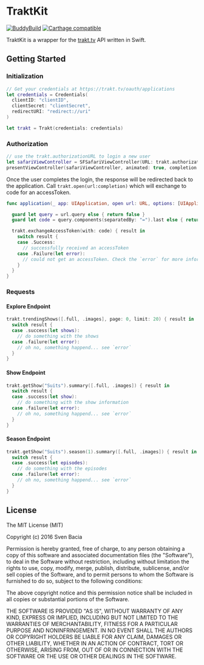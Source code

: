 # TraktKit
[![BuddyBuild](https://dashboard.buddybuild.com/api/statusImage?appID=590dc7db251aa100011dc2ae&branch=master&build=latest)](https://dashboard.buddybuild.com/apps/590dc7db251aa100011dc2ae/build/latest?branch=master)
[![Carthage compatible](https://img.shields.io/badge/Carthage-compatible-4BC51D.svg?style=flat)](https://github.com/Carthage/Carthage)

TraktKit is a wrapper for the [trakt.tv](https://trakt.tv) API written in Swift.

## Getting Started

### Initialization

```Swift
// Get your credentials at https://trakt.tv/oauth/applications
let credentials = Credentials(
  clientID: "clientID",
  clientSecret: "clientSecret",
  redirectURI: "redirect://uri"
)

let trakt = Trakt(credentials: credentials)
```

### Authorization
```Swift
// use the trakt.authorizationURL to login a new user
let safariViewController = SFSafariViewController(URL: trakt.authorizationURL)
presentViewController(safariViewController, animated: true, completion: nil)
```

Once the user completes the login, the response will be redirected back to the application. Call `trakt.open(url:completion)` which will exchange to code for an accessToken.

```Swift
func application(_ app: UIApplication, open url: URL, options: [UIApplicationOpenURLOptionsKey : Any] = [:]) -> Bool {

  guard let query = url.query else { return false }
  guard let code = query.components(separatedBy: "=").last else { return false }

  trakt.exchangeAccessToken(with: code) { result in 
    switch result {
    case .Success:
      // successfully received an accessToken
    case .Failure(let error):
      // could not get an accessToken. Check the `error` for more information.
    }  
  }
}
```

### Requests

#### Explore Endpoint
```Swift
trakt.trendingShows([.full, .images], page: 0, limit: 20) { result in 
  switch result {
  case .success(let shows):
  	// do something with the shows
  case .failure(let error):
  	// oh no, something happend... see `error`
  }
}
```

#### Show Endpoint
```Swift
trakt.getShow("Suits").summary([.full, .images]) { result in 
  switch result {
  case .success(let show):
  	// do something with the show information
  case .failure(let error):
  	// oh no, something happend... see `error`
  }
}
```

#### Season Endpoint
```Swift
trakt.getShow("Suits").season(1).summary([.full, .images]) { result in 
  switch result {
  case .success(let episodes):
  	// do something with the episodes
  case .failure(let error):
  	// oh no, something happend... see `error`
  }
}
```


## License

The MIT License (MIT)

Copyright (c) 2016 Sven Bacia

Permission is hereby granted, free of charge, to any person obtaining a copy
of this software and associated documentation files (the "Software"), to deal
in the Software without restriction, including without limitation the rights
to use, copy, modify, merge, publish, distribute, sublicense, and/or sell
copies of the Software, and to permit persons to whom the Software is
furnished to do so, subject to the following conditions:

The above copyright notice and this permission notice shall be included in all
copies or substantial portions of the Software.

THE SOFTWARE IS PROVIDED "AS IS", WITHOUT WARRANTY OF ANY KIND, EXPRESS OR
IMPLIED, INCLUDING BUT NOT LIMITED TO THE WARRANTIES OF MERCHANTABILITY,
FITNESS FOR A PARTICULAR PURPOSE AND NONINFRINGEMENT. IN NO EVENT SHALL THE
AUTHORS OR COPYRIGHT HOLDERS BE LIABLE FOR ANY CLAIM, DAMAGES OR OTHER
LIABILITY, WHETHER IN AN ACTION OF CONTRACT, TORT OR OTHERWISE, ARISING FROM,
OUT OF OR IN CONNECTION WITH THE SOFTWARE OR THE USE OR OTHER DEALINGS IN THE
SOFTWARE.
